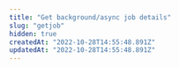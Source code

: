 ```yaml
---
title: "Get background/async job details"
slug: "getjob"
hidden: true
createdAt: "2022-10-28T14:55:48.891Z"
updatedAt: "2022-10-28T14:55:48.891Z"
---
```

